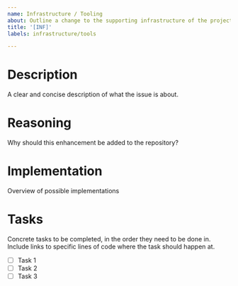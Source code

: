```yaml
---
name: Infrastructure / Tooling
about: Outline a change to the supporting infrastructure of the project
title: '[INF]'
labels: infrastructure/tools

---
```


Description
===========
A clear and concise description of what the issue is about.

Reasoning
=========
Why should this enhancement be added to the repository?

Implementation
==============
Overview of possible implementations

Tasks
=====
Concrete tasks to be completed, in the order they need to be done in. Include links to specific lines of code where the task should happen at.
- [ ] Task 1
- [ ] Task 2
- [ ] Task 3
